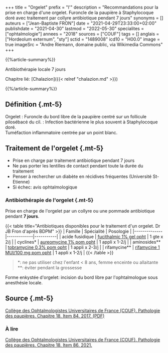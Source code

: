 +++
title = "Orgelet"
prefix = "l'"
description = "Recommandations pour la prise en charge d'une orgelet. Furoncle de la paupière à Staphylocoque doré avec traitement par collyre antibiotique pendant 7 jours"
synonyms = []
auteurs = ["Jean-Baptiste FRON"]
date = "2021-04-29T23:33:00+02:00"
publishdate = "2021-04-30"
lastmod = "2022-05-30"
specialites = ["ophtalmologie"]
annees = "2018"
sources = ["COUF"]
tags = []
anglais = ["Hordeolum externum", "sty"]
sctid = "1489008"
icd10 = "H00.0"
image = true
imageSrc = "Andre Riemann, domaine public, via Wikimedia Commons"
+++

{{%article-summary%}}

Antibiothérapie locale 7 jours

Chapitre lié: [Chalazion]({{< relref "chalazion.md" >}})

{{%/article-summary%}}

## Définition {.mt-5}

Orgelet
: Furoncle du bord libre de la paupière centré sur un follicule pilosébacé du cil.
: Infection bactérienne le plus souvent à Staphylocoque doré.  
Tuméfaction inflammatoire centrée par un point blanc.

## Traitement de l'orgelet {.mt-5}

- Prise en charge par traitement antibiotique pendant 7 jours
- Ne pas porter les lentilles de contact pendant toute la durée du traitement
- Penser à rechercher un diabète en récidives fréquentes (Université St-Etienne)
- Si échec: avis ophtalmologique

### Antibiothérapie de l'orgelet {.mt-5}

Prise en charge de l'orgelet par un collyre ou une pommade antibiotique pendant **7 jours**.

{{< table title="Antibiotiques disponibles pour le traitement d'un orgelet. Dr JB Fron d'après BDPM" >}}
| Famille      | Spécialité  | Posologie |
|--------------|-------------|-----------|
| acide fusidique | [fucithalmic 1% gel opht](https://base-donnees-publique.medicaments.gouv.fr/affichageDoc.php?specid=69088419&typedoc=R) | 1 gte x 2/j |
| cyclines*     | [aureomycine 1% pom opht](https://base-donnees-publique.medicaments.gouv.fr/affichageDoc.php?specid=65889234&typedoc=R) | 1 appli x 1-2/j |
| aminosides**  | [tobramycine 0,3% pom opht](https://base-donnees-publique.medicaments.gouv.fr/affichageDoc.php?specid=61621356&typedoc=R) | 1 appli x 2-3/j |
| rifamycine**  | [rifamycine 1 MUI/100 mg pom opht](https://base-donnees-publique.medicaments.gouv.fr/affichageDoc.php?specid=68760013&typedoc=R) | 1 appli x 1-2/j |
{{< /table >}}

> *: ne pas utiliser chez l'enfant < 8 ans, femme enceinte ou allaitante  
  **: éviter pendant la grossesse

Forme enkystée d'orgelet: incision du bord libre par l'ophtalmologue sous anesthésie locale.

## Source {.mt-5}

[Collège des Ophtalmologistes Universitaires de France (COUF). Pathologie des paupières. Chapitre 18. Item 84. 2017. (PDF)](http://couf.fr/wp-content/uploads/2016/03/Chapitre-18.pdf)

### À lire

[Collège des Ophtalmologistes Universitaires de France (COUF). Pathologie des paupières. Chapitre 18. Item 86. 2021.](http://couf.fr/espace-etudiants/2eme-cycle-dcem/)

